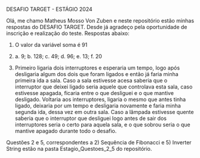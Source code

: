 DESAFIO TARGET - ESTÁGIO 2024

Olá, me chamo Matheus Mosso Von Zuben e neste repositório estão minhas respostas do DESAFIO TARGET. Desde já agradeço pela oportunidade de inscrição e realização do teste. Respostas abaixo:

1) O valor da variável soma é 91

3) a. 9; b. 128; c. 49; d. 96; e. 13; f. 20

4) Primeiro ligaria dois interruptores e esperaria um tempo, logo após desligaria algum dos dois que foram ligados e então já faria minha primeira ida a sala. Caso a sala estivesse acesa saberia que o interruptor que deixei ligado seria aquele que controlava esta sala, caso estivesse apagada, ficaria entre o que desliguei e o que mantive desligado. Voltaria aos interruptores, ligaria o mesmo que antes tinha ligado, deixaria por um tempo e desligaria novamente e faria minha segunda ida, dessa vez em outra sala. Caso a lâmpada estivesse quente saberia que o interruptor que desliguei logo antes de sair dos interruptores seria o certo para aquela sala, e o que sobrou seria o que mantive apagado durante todo o desafio.

Questões 2 e 5, correspondentes a 2) Sequência de Fibonacci e 5) Inverter String estão na pasta Estagio_Questoes_2_5 do repositório.